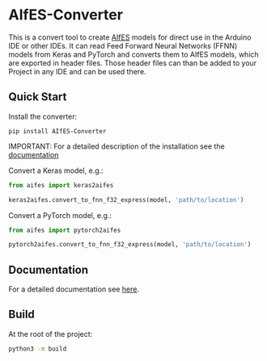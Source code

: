 # AIfES-Converter

This is a convert tool to create [AIfES](https://aifes.ai) models for direct use in the Arduino IDE or other IDEs. 
It can read Feed Forward Neural Networks (FFNN) models from Keras and PyTorch and converts them to AIfES models, which are exported in header files. Those header 
files can than be added to your Project in any IDE and can be used there. 

## Quick Start
Install the converter:
````commandline
pip install AIfES-Converter
````

IMPORTANT: For a detailed description of the installation see the [documentation](#documentation)

Convert a Keras model, e.g.:
````python
from aifes import keras2aifes

keras2aifes.convert_to_fnn_f32_express(model, 'path/to/location')
````

Convert a PyTorch model, e.g.:
````python
from aifes import pytorch2aifes

pytorch2aifes.convert_to_fnn_f32_express(model, 'path/to/location')
````

## Documentation

For a detailed documentation see [here](https://fraunhofer-ims.github.io/AIfES-Converter/).


## Build

At the root of the project:

```bash
python3 -m build
```
